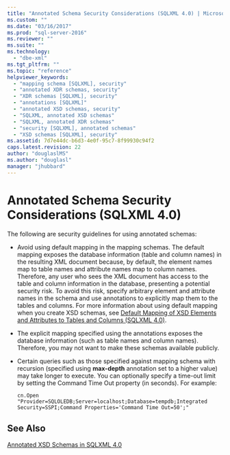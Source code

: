 ```yaml
---
title: "Annotated Schema Security Considerations (SQLXML 4.0) | Microsoft Docs"
ms.custom: ""
ms.date: "03/16/2017"
ms.prod: "sql-server-2016"
ms.reviewer: ""
ms.suite: ""
ms.technology: 
  - "dbe-xml"
ms.tgt_pltfrm: ""
ms.topic: "reference"
helpviewer_keywords: 
  - "mapping schema [SQLXML], security"
  - "annotated XDR schemas, security"
  - "XDR schemas [SQLXML], security"
  - "annotations [SQLXML]"
  - "annotated XSD schemas, security"
  - "SQLXML, annotated XSD schemas"
  - "SQLXML, annotated XDR schemas"
  - "security [SQLXML], annotated schemas"
  - "XSD schemas [SQLXML], security"
ms.assetid: 7d7e44dc-b6d3-4e0f-95c7-8f99930c94f2
caps.latest.revision: 22
author: "douglaslMS"
ms.author: "douglasl"
manager: "jhubbard"
---
```

# Annotated Schema Security Considerations (SQLXML 4.0)
  The following are security guidelines for using annotated schemas:  
  
-   Avoid using default mapping in the mapping schemas. The default mapping exposes the database information (table and column names) in the resulting XML document because, by default, the element names map to table names and attribute names map to column names. Therefore, any user who sees the XML document has access to the table and column information in the database, presenting a potential security risk. To avoid this risk, specify arbitrary element and attribute names in the schema and use annotations to explicitly map them to the tables and columns. For more information about using default mapping when you create XSD schemas, see [Default Mapping of XSD Elements and Attributes to Tables and Columns &#40;SQLXML 4.0&#41;](../../../relational-databases/sqlxml-annotated-xsd-schemas-using/default-mapping-of-xsd-elements-and-attributes-to-tables-and-columns-sqlxml-4-0.md).  
  
-   The explicit mapping specified using the annotations exposes the database information (such as table names and column names). Therefore, you may not want to make these schemas available publicly.  
  
-   Certain queries such as those specified against mapping schema with recursion (specified using **max-depth** annotation set to a higher value) may take longer to execute. You can optionally specify a time-out limit by setting the Command Time Out property (in seconds). For example:  
  
    ```  
    cn.Open "Provider=SQLOLEDB;Server=localhost;Database=tempdb;Integrated Security=SSPI;Command Properties='Command Time Out=50';"  
    ```  
  
## See Also  
 [Annotated XSD Schemas in SQLXML 4.0](../../../relational-databases/sqlxml/annotated-xsd-schemas/annotated-xsd-schemas-in-sqlxml-4-0.md)  
  
  